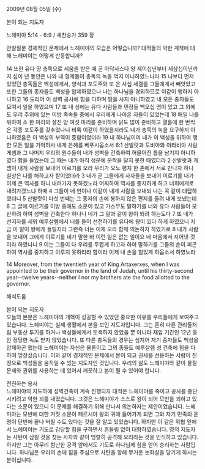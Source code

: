 2009년 08월 05일 (수)

본이 되는 지도자



느헤미야 5:14 - 6:9 / 새찬송가 359 장


관찰질문
경제적인 문제에서 느헤미야의 모습은 어떻습니까?
대적들의 악한 계책에 대해 느헤미야는 어떻게 반응합니까?

14 또한 유다 땅 총독으로 세움을 받은 때 곧 아닥사스다 왕 제이십년부터 제삼십이년까지 십이 년 동안은 나와 내 형제들이 총독의 녹을 먹지 아니하였느니라 15 나보다 먼저 있었던 총독들은 백성에게서, 양식과 포도주와 또 은 사십 세겔을 그들에게서 빼앗았고 또한 그들의 종자들도 백성을 압제하였으나 나는 하나님을 경외하므로 이같이 행하지 아니하고 16 도리어 이 성벽 공사에 힘을 다하며 땅을 사지 아니하였고 내 모든 종자들도 모여서 일을 하였으며 17 또 내 상에는 유다 사람들과 민장들 백오십 명이 있고 그 외에도 우리 주위에 있는 이방 족속들 중에서 우리에게 나아온 자들이 있었는데 18 매일 나를 위하여 소 한 마리와 살진 양 여섯 마리를 준비하며 닭도 많이 준비하고 열흘에 한 번씩은 각종 포도주를 갖추었나니 비록 이같이 하였을지라도 내가 총독의 녹을 요구하지 아니하였음은 이 백성의 부역이 중함이었더라 19 내 하나님이여 내가 이 백성을 위하여 행한 모든 일을 기억하사 내게 은혜를 베푸시옵소서 6:1 산발랏과 도비야와 아라비아 사람 게셈과 그 나머지 우리의 원수들이 내가 성벽을 건축하여 허물어진 틈을 남기지 아니하였다 함을 들었는데 그 때는 내가 아직 성문에 문짝을 달지 못한 때였더라 
2 산발랏과 게셈이 내게 사람을 보내어 이르기를 오라 우리가 오노 평지 한 촌에서 서로 만나자 하니 실상은 나를 해하고자 함이었더라 3 내가 곧 그들에게 사자들을 보내어 이르기를 내가 이제 큰 역사를 하니 내려가지 못하겠노라 어찌하여 역사를 중지하게 하고 너희에게로 내려가겠느냐 하매 4 그들이 네 번이나 이같이 내게 사람을 보내되 나는 꼭 같이 대답하였더니 5 산발랏이 다섯 번째는 그 종자의 손에 봉하지 않은 편지를 들려 내게 보냈는데 6 그 글에 이르기를 이방 중에도 소문이 있고 가스무도 말하기를 너와 유다 사람들이 모반하려 하여 성벽을 건축한다 하나니 네가 그 말과 같이 왕이 되려 하는도다 7 또 네가 선지자를 세워 예루살렘에서 너를 들어 선전하기를 유다에 왕이 있다 하게 하였으니 지금 이 말이 왕에게 들릴지라 그런즉 너는 이제 오라 함께 의논하자 하였기로 8 내가 사람을 보내어 그에게 이르기를 네가 말한 바 이런 일은 없는 일이요 네 마음에서 지어낸 것이라 하였나니 9 이는 그들이 다 우리를 두렵게 하고자 하여 말하기를 그들의 손이 피곤하여 역사를 중지하고 이루지 못하리라 함이라 이제 내 손을 힘있게 하옵소서 하였노라  

14 Moreover, from the twentieth year of King Artaxerxes, when I was appointed to be their governor in the land of Judah, until his thirty-second year--twelve years--neither I nor my brothers ate the food allotted to the governor.

해석도움





본이 되는 지도자  
오늘의 본문은 느헤미야의 개혁이 성공할 수 있었던 중요한 이유를 우리들에게 보여주고 있습니다. 느헤미야는 실제 생활에서 본을 보인 지도자입니다. 그는 흔히 다른 관리들처럼 부동산 투기를 하거나 백성들에게서 토색하지 않았을 뿐 아니라 재임 기간인 12년 동안 정당한 녹도 받지 않았습니다. 또 다른 총독들의 경우는 심지어 자기 종자들도 백성을 압제하곤 했는데 느헤미야는 자신은 물론이고 그의 종들도 예루살렘 성 건축에 힘을 다하여 앞장섰습니다. 이와 같이 경제적인 문제에서 본이 되고 권세를 선용하는 사람이 진정으로 백성들을 움직일 수 있는 지도자인 것입니다. 우리의 삶도 느헤미야와 같이 물질 문제와 권위를 사용하는 데 있어서 깨끗하고 본이 될 수 있어야 합니다.   

전진하는 용사  
느헤미야의 지도하에 성벽건축이 계속 진행되자 대적은 느헤미야를 죽이고 공사를 중단시키려고 악한 꾀를 내었습니다. 그것은 느헤미야가 스스로 왕이 되어 모반을 꾀하고 있다는 소문이 있으니 이 문제를 해결하기 위해 만나서 의논하자는 제안이었습니다. 느헤미야는 모반에 대한 거짓 소문이 페르시아 왕의 귀에 들어가게 되면 그와 자기 민족의 운명이 단번에 끝나 버릴 수도 있다는 것을 잘 알고 있었습니다. 하지만 이 같은 위협 앞에서 느헤미야는 기도로 감당할 힘을 구하면서 흔들림 없이 대항하였습니다. 영적 지도자는 사탄이 삼킬 것을 찾는 사자와 같이 맹렬히 공격해 오리라는 것을 인식하고 있습니다. 하지만 그는 아무리 험난한 공격 앞에서도 기도로 하나님께 힘을 얻어 승리하는 사람입니다. 하나님은 우리의 손에 힘을 주심으로 사탄을 향해 무거운 놋화살을 당기게 하시는 분이십니다.
